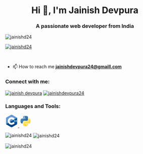 <h1 align="center">Hi 👋, I'm Jainish Devpura</h1>
<h3 align="center">A passionate web developer from India</h3>

<p align="left"> <img src="https://komarev.com/ghpvc/?username=jainishd24&label=Profile%20views&color=0e75b6&style=flat" alt="jainishd24" /> </p>

<p align="left"> <a href="https://github.com/ryo-ma/github-profile-trophy"><img src="https://github-profile-trophy.vercel.app/?username=jainishd24" alt="jainishd24" /></a> </p>

<p align="left"> <a href="https://twitter.com/" target="blank"><img src="https://img.shields.io/twitter/follow/?logo=twitter&style=for-the-badge" alt="" /></a> </p>

- 📫 How to reach me **jainishdevpura24@gmaill.com**

<h3 align="left">Connect with me:</h3>
<p align="left">
<a href="https://linkedin.com/in/jainish devpura" target="blank"><img align="center" src="https://raw.githubusercontent.com/rahuldkjain/github-profile-readme-generator/master/src/images/icons/Social/linked-in-alt.svg" alt="jainish devpura" height="30" width="40" /></a>
<a href="https://instagram.com/jainishdevpura24" target="blank"><img align="center" src="https://raw.githubusercontent.com/rahuldkjain/github-profile-readme-generator/master/src/images/icons/Social/instagram.svg" alt="jainishdevpura24" height="30" width="40" /></a>
</p>

<h3 align="left">Languages and Tools:</h3>
<p align="left"> <a href="https://www.w3schools.com/cpp/" target="_blank" rel="noreferrer"> <img src="https://raw.githubusercontent.com/devicons/devicon/master/icons/cplusplus/cplusplus-original.svg" alt="cplusplus" width="40" height="40"/> </a> <a href="https://www.python.org" target="_blank" rel="noreferrer"> <img src="https://raw.githubusercontent.com/devicons/devicon/master/icons/python/python-original.svg" alt="python" width="40" height="40"/> </a> </p>

<p><img align="left" src="https://github-readme-stats.vercel.app/api/top-langs?username=jainishd24&show_icons=true&locale=en&layout=compact" alt="jainishd24" /></p>

<p>&nbsp;<img align="center" src="https://github-readme-stats.vercel.app/api?username=jainishd24&show_icons=true&locale=en" alt="jainishd24" /></p>

<p><img align="center" src="https://github-readme-streak-stats.herokuapp.com/?user=jainishd24&" alt="jainishd24" /></p>
